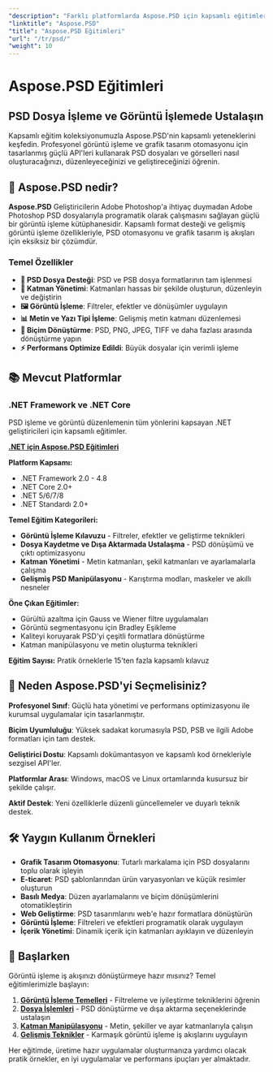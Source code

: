 ```yaml
---
"description": "Farklı platformlarda Aspose.PSD için kapsamlı eğitimler ve kılavuzlar. Kapsamlı eğitim koleksiyonumuzla PSD dosya düzenleme, görüntü işleme, katman yönetimi ve gelişmiş düzenleme özelliklerinde ustalaşın."
"linktitle": "Aspose.PSD"
"title": "Aspose.PSD Eğitimleri"
"url": "/tr/psd/"
"weight": 10
---
```


# Aspose.PSD Eğitimleri

## PSD Dosya İşleme ve Görüntü İşlemede Ustalaşın

Kapsamlı eğitim koleksiyonumuzla Aspose.PSD'nin kapsamlı yeteneklerini keşfedin. Profesyonel görüntü işleme ve grafik tasarım otomasyonu için tasarlanmış güçlü API'leri kullanarak PSD dosyaları ve görselleri nasıl oluşturacağınızı, düzenleyeceğinizi ve geliştireceğinizi öğrenin.

## 🚀 Aspose.PSD nedir?

**Aspose.PSD** Geliştiricilerin Adobe Photoshop'a ihtiyaç duymadan Adobe Photoshop PSD dosyalarıyla programatik olarak çalışmasını sağlayan güçlü bir görüntü işleme kütüphanesidir. Kapsamlı format desteği ve gelişmiş görüntü işleme özellikleriyle, PSD otomasyonu ve grafik tasarım iş akışları için eksiksiz bir çözümdür.

### Temel Özellikler
- **📁 PSD Dosya Desteği**: PSD ve PSB dosya formatlarının tam işlenmesi
- **🎨 Katman Yönetimi**: Katmanları hassas bir şekilde oluşturun, düzenleyin ve değiştirin
- **🖼️ Görüntü İşleme**: Filtreler, efektler ve dönüşümler uygulayın
- **📊 Metin ve Yazı Tipi İşleme**: Gelişmiş metin katmanı düzenlemesi
- **🔄 Biçim Dönüştürme**: PSD, PNG, JPEG, TIFF ve daha fazlası arasında dönüştürme yapın
- **⚡ Performans Optimize Edildi**: Büyük dosyalar için verimli işleme

## 📚 Mevcut Platformlar

### .NET Framework ve .NET Core
PSD işleme ve görüntü düzenlemenin tüm yönlerini kapsayan .NET geliştiricileri için kapsamlı eğitimler.

**[.NET için Aspose.PSD Eğitimleri](./net/)**

**Platform Kapsamı:**
- .NET Framework 2.0 - 4.8
- .NET Core 2.0+
- .NET 5/6/7/8
- .NET Standardı 2.0+

**Temel Eğitim Kategorileri:**
- **Görüntü İşleme Kılavuzu** - Filtreler, efektler ve geliştirme teknikleri
- **Dosya Kaydetme ve Dışa Aktarmada Ustalaşma** - PSD dönüşümü ve çıktı optimizasyonu
- **Katman Yönetimi** - Metin katmanları, şekil katmanları ve ayarlamalarla çalışma
- **Gelişmiş PSD Manipülasyonu** - Karıştırma modları, maskeler ve akıllı nesneler

**Öne Çıkan Eğitimler:**
- Gürültü azaltma için Gauss ve Wiener filtre uygulamaları
- Görüntü segmentasyonu için Bradley Eşikleme
- Kaliteyi koruyarak PSD'yi çeşitli formatlara dönüştürme
- Katman manipülasyonu ve metin oluşturma teknikleri

**Eğitim Sayısı:** Pratik örneklerle 15'ten fazla kapsamlı kılavuz


## 🎯 Neden Aspose.PSD'yi Seçmelisiniz?

**Profesyonel Sınıf**: Güçlü hata yönetimi ve performans optimizasyonu ile kurumsal uygulamalar için tasarlanmıştır.

**Biçim Uyumluluğu**: Yüksek sadakat korumasıyla PSD, PSB ve ilgili Adobe formatları için tam destek.

**Geliştirici Dostu**: Kapsamlı dokümantasyon ve kapsamlı kod örnekleriyle sezgisel API'ler.

**Platformlar Arası**: Windows, macOS ve Linux ortamlarında kusursuz bir şekilde çalışır.

**Aktif Destek**: Yeni özelliklerle düzenli güncellemeler ve duyarlı teknik destek.


## 🛠️ Yaygın Kullanım Örnekleri

- **Grafik Tasarım Otomasyonu**: Tutarlı markalama için PSD dosyalarını toplu olarak işleyin
- **E-ticaret**: PSD şablonlarından ürün varyasyonları ve küçük resimler oluşturun  
- **Basılı Medya**: Düzen ayarlamalarını ve biçim dönüşümlerini otomatikleştirin
- **Web Geliştirme**: PSD tasarımlarını web'e hazır formatlara dönüştürün
- **Görüntü İşleme**: Filtreleri ve efektleri programatik olarak uygulayın
- **İçerik Yönetimi**: Dinamik içerik için katmanları ayıklayın ve düzenleyin


## 📖 Başlarken

Görüntü işleme iş akışınızı dönüştürmeye hazır mısınız? Temel eğitimlerimizle başlayın:

1. **[Görüntü İşleme Temelleri](./net/guide-image-processing/)** - Filtreleme ve iyileştirme tekniklerini öğrenin
2. **[Dosya İşlemleri](./net/mastering-file-saving-and-exporting/)** - PSD dönüştürme ve dışa aktarma seçeneklerinde ustalaşın
3. **[Katman Manipülasyonu](./net/)** - Metin, şekiller ve ayar katmanlarıyla çalışın
4. **[Gelişmiş Teknikler](./net/)** - Karmaşık görüntü işleme iş akışlarını uygulayın

Her eğitimde, üretime hazır uygulamalar oluşturmanıza yardımcı olacak pratik örnekler, en iyi uygulamalar ve performans ipuçları yer almaktadır.